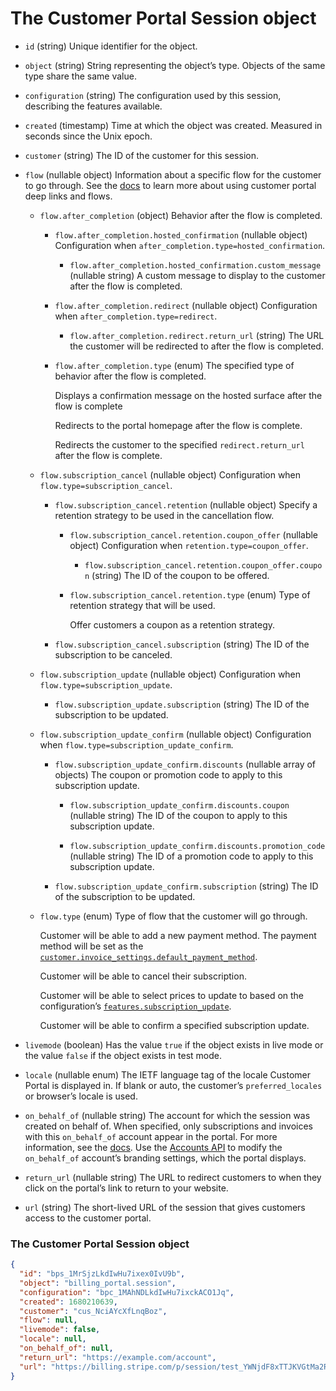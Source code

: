 # The Customer Portal Session object

- `id` (string)
  Unique identifier for the object.

- `object` (string)
  String representing the object’s type. Objects of the same type share the same value.

- `configuration` (string)
  The configuration used by this session, describing the features available.

- `created` (timestamp)
  Time at which the object was created. Measured in seconds since the Unix epoch.

- `customer` (string)
  The ID of the customer for this session.

- `flow` (nullable object)
  Information about a specific flow for the customer to go through. See the [docs](https://docs.stripe.com/docs/customer-management/portal-deep-links.md) to learn more about using customer portal deep links and flows.

  - `flow.after_completion` (object)
    Behavior after the flow is completed.

    - `flow.after_completion.hosted_confirmation` (nullable object)
      Configuration when `after_completion.type=hosted_confirmation`.

      - `flow.after_completion.hosted_confirmation.custom_message` (nullable string)
        A custom message to display to the customer after the flow is completed.

    - `flow.after_completion.redirect` (nullable object)
      Configuration when `after_completion.type=redirect`.

      - `flow.after_completion.redirect.return_url` (string)
        The URL the customer will be redirected to after the flow is completed.

    - `flow.after_completion.type` (enum)
      The specified type of behavior after the flow is completed.

      Displays a confirmation message on the hosted surface after the flow is complete

      Redirects to the portal homepage after the flow is complete.

      Redirects the customer to the specified `redirect.return_url` after the flow is complete.

  - `flow.subscription_cancel` (nullable object)
    Configuration when `flow.type=subscription_cancel`.

    - `flow.subscription_cancel.retention` (nullable object)
      Specify a retention strategy to be used in the cancellation flow.

      - `flow.subscription_cancel.retention.coupon_offer` (nullable object)
        Configuration when `retention.type=coupon_offer`.

        - `flow.subscription_cancel.retention.coupon_offer.coupon` (string)
          The ID of the coupon to be offered.

      - `flow.subscription_cancel.retention.type` (enum)
        Type of retention strategy that will be used.

        Offer customers a coupon as a retention strategy.

    - `flow.subscription_cancel.subscription` (string)
      The ID of the subscription to be canceled.

  - `flow.subscription_update` (nullable object)
    Configuration when `flow.type=subscription_update`.

    - `flow.subscription_update.subscription` (string)
      The ID of the subscription to be updated.

  - `flow.subscription_update_confirm` (nullable object)
    Configuration when `flow.type=subscription_update_confirm`.

    - `flow.subscription_update_confirm.discounts` (nullable array of objects)
      The coupon or promotion code to apply to this subscription update.

      - `flow.subscription_update_confirm.discounts.coupon` (nullable string)
        The ID of the coupon to apply to this subscription update.

      - `flow.subscription_update_confirm.discounts.promotion_code` (nullable string)
        The ID of a promotion code to apply to this subscription update.

    - `flow.subscription_update_confirm.subscription` (string)
      The ID of the subscription to be updated.

  - `flow.type` (enum)
    Type of flow that the customer will go through.

    Customer will be able to add a new payment method. The payment method will be set as the [`customer.invoice_settings.default_payment_method`](https://docs.stripe.com/docs/api/customers/object.md#customer_object-invoice_settings-default_payment_method).

    Customer will be able to cancel their subscription.

    Customer will be able to select prices to update to based on the configuration’s [`features.subscription_update`](https://docs.stripe.com/docs/api/customer_portal/configuration.md#portal_configuration_object-features-subscription_update).

    Customer will be able to confirm a specified subscription update.

- `livemode` (boolean)
  Has the value `true` if the object exists in live mode or the value `false` if the object exists in test mode.

- `locale` (nullable enum)
  The IETF language tag of the locale Customer Portal is displayed in. If blank or auto, the customer’s `preferred_locales` or browser’s locale is used.

- `on_behalf_of` (nullable string)
  The account for which the session was created on behalf of. When specified, only subscriptions and invoices with this `on_behalf_of` account appear in the portal. For more information, see the [docs](https://docs.stripe.com/docs/connect/separate-charges-and-transfers.md#settlement-merchant). Use the [Accounts API](https://docs.stripe.com/docs/api/accounts/object.md#account_object-settings-branding) to modify the `on_behalf_of` account’s branding settings, which the portal displays.

- `return_url` (nullable string)
  The URL to redirect customers to when they click on the portal’s link to return to your website.

- `url` (string)
  The short-lived URL of the session that gives customers access to the customer portal.

### The Customer Portal Session object

```json
{
  "id": "bps_1MrSjzLkdIwHu7ixex0IvU9b",
  "object": "billing_portal.session",
  "configuration": "bpc_1MAhNDLkdIwHu7ixckACO1Jq",
  "created": 1680210639,
  "customer": "cus_NciAYcXfLnqBoz",
  "flow": null,
  "livemode": false,
  "locale": null,
  "on_behalf_of": null,
  "return_url": "https://example.com/account",
  "url": "https://billing.stripe.com/p/session/test_YWNjdF8xTTJKVGtMa2RJd0h1N2l4LF9OY2lBYjJXcHY4a2NPck96UjBEbFVYRnU5bjlwVUF50100BUtQs3bl"
}
```